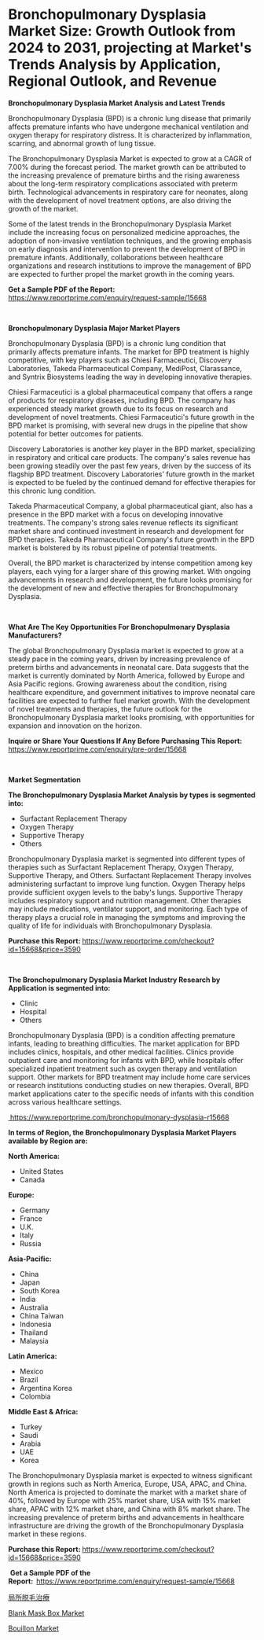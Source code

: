 <p><h1>Bronchopulmonary Dysplasia Market Size: Growth Outlook from 2024 to 2031, projecting at Market's Trends Analysis by Application, Regional Outlook, and Revenue</h1></p><p><strong>Bronchopulmonary Dysplasia Market Analysis and Latest Trends</strong></p>
<p><p>Bronchopulmonary Dysplasia (BPD) is a chronic lung disease that primarily affects premature infants who have undergone mechanical ventilation and oxygen therapy for respiratory distress. It is characterized by inflammation, scarring, and abnormal growth of lung tissue.</p><p>The Bronchopulmonary Dysplasia Market is expected to grow at a CAGR of 7.00% during the forecast period. The market growth can be attributed to the increasing prevalence of premature births and the rising awareness about the long-term respiratory complications associated with preterm birth. Technological advancements in respiratory care for neonates, along with the development of novel treatment options, are also driving the growth of the market.</p><p>Some of the latest trends in the Bronchopulmonary Dysplasia Market include the increasing focus on personalized medicine approaches, the adoption of non-invasive ventilation techniques, and the growing emphasis on early diagnosis and intervention to prevent the development of BPD in premature infants. Additionally, collaborations between healthcare organizations and research institutions to improve the management of BPD are expected to further propel the market growth in the coming years.</p></p>
<p><strong>Get a Sample PDF of the Report:&nbsp;</strong> <a href="https://www.reportprime.com/enquiry/request-sample/15668">https://www.reportprime.com/enquiry/request-sample/15668</a></p>
<p>&nbsp;</p>
<p><strong>Bronchopulmonary Dysplasia Major Market Players</strong></p>
<p><p>Bronchopulmonary Dysplasia (BPD) is a chronic lung condition that primarily affects premature infants. The market for BPD treatment is highly competitive, with key players such as Chiesi Farmaceutici, Discovery Laboratories, Takeda Pharmaceutical Company, MediPost, Clarassance, and Syntrix Biosystems leading the way in developing innovative therapies.</p><p>Chiesi Farmaceutici is a global pharmaceutical company that offers a range of products for respiratory diseases, including BPD. The company has experienced steady market growth due to its focus on research and development of novel treatments. Chiesi Farmaceutici's future growth in the BPD market is promising, with several new drugs in the pipeline that show potential for better outcomes for patients.</p><p>Discovery Laboratories is another key player in the BPD market, specializing in respiratory and critical care products. The company's sales revenue has been growing steadily over the past few years, driven by the success of its flagship BPD treatment. Discovery Laboratories' future growth in the market is expected to be fueled by the continued demand for effective therapies for this chronic lung condition.</p><p>Takeda Pharmaceutical Company, a global pharmaceutical giant, also has a presence in the BPD market with a focus on developing innovative treatments. The company's strong sales revenue reflects its significant market share and continued investment in research and development for BPD therapies. Takeda Pharmaceutical Company's future growth in the BPD market is bolstered by its robust pipeline of potential treatments.</p><p>Overall, the BPD market is characterized by intense competition among key players, each vying for a larger share of this growing market. With ongoing advancements in research and development, the future looks promising for the development of new and effective therapies for Bronchopulmonary Dysplasia.</p></p>
<p>&nbsp;</p>
<p><strong>What Are The Key Opportunities For Bronchopulmonary Dysplasia Manufacturers?</strong></p>
<p><p>The global Bronchopulmonary Dysplasia market is expected to grow at a steady pace in the coming years, driven by increasing prevalence of preterm births and advancements in neonatal care. Data suggests that the market is currently dominated by North America, followed by Europe and Asia Pacific regions. Growing awareness about the condition, rising healthcare expenditure, and government initiatives to improve neonatal care facilities are expected to further fuel market growth. With the development of novel treatments and therapies, the future outlook for the Bronchopulmonary Dysplasia market looks promising, with opportunities for expansion and innovation on the horizon.</p></p>
<p><strong>Inquire or Share Your Questions If Any Before Purchasing This Report:</strong> <a href="https://www.reportprime.com/enquiry/pre-order/15668">https://www.reportprime.com/enquiry/pre-order/15668</a></p>
<p>&nbsp;</p>
<p><strong>Market Segmentation</strong></p>
<p><strong>The Bronchopulmonary Dysplasia Market Analysis by types is segmented into:</strong></p>
<p><ul><li>Surfactant Replacement Therapy</li><li>Oxygen Therapy</li><li>Supportive Therapy</li><li>Others</li></ul></p>
<p><p>Bronchopulmonary Dysplasia market is segmented into different types of therapies such as Surfactant Replacement Therapy, Oxygen Therapy, Supportive Therapy, and Others. Surfactant Replacement Therapy involves administering surfactant to improve lung function. Oxygen Therapy helps provide sufficient oxygen levels to the baby's lungs. Supportive Therapy includes respiratory support and nutrition management. Other therapies may include medications, ventilator support, and monitoring. Each type of therapy plays a crucial role in managing the symptoms and improving the quality of life for individuals with Bronchopulmonary Dysplasia.</p></p>
<p><strong>Purchase this Report:&nbsp;</strong><a href="https://www.reportprime.com/checkout?id=15668&price=3590">https://www.reportprime.com/checkout?id=15668&price=3590</a></p>
<p>&nbsp;</p>
<p><strong>The Bronchopulmonary Dysplasia Market Industry Research by Application is segmented into:</strong></p>
<p><ul><li>Clinic</li><li>Hospital</li><li>Others</li></ul></p>
<p><p>Bronchopulmonary Dysplasia (BPD) is a condition affecting premature infants, leading to breathing difficulties. The market application for BPD includes clinics, hospitals, and other medical facilities. Clinics provide outpatient care and monitoring for infants with BPD, while hospitals offer specialized inpatient treatment such as oxygen therapy and ventilation support. Other markets for BPD treatment may include home care services or research institutions conducting studies on new therapies. Overall, BPD market applications cater to the specific needs of infants with this condition across various healthcare settings.</p></p>
<p><a href="https://www.reportprime.com/bronchopulmonary-dysplasia-r15668">&nbsp;https://www.reportprime.com/bronchopulmonary-dysplasia-r15668</a></p>
<p><strong>In terms of Region, the Bronchopulmonary Dysplasia Market Players available by Region are:</strong></p>
<p>
    <p> <strong> North America: </strong>
        <ul>
            <li>United States</li>
            <li>Canada</li>
        </ul>
        </p> 
    <p> <strong> Europe: </strong>
        <ul>
            <li>Germany</li>
            <li>France</li>
            <li>U.K.</li>
            <li>Italy</li>
            <li>Russia</li>
        </ul>
        </p> 
    <p> <strong> Asia-Pacific: </strong>
        <ul>
            <li>China</li>
            <li>Japan</li>
            <li>South Korea</li>
            <li>India</li>
            <li>Australia</li>
            <li>China Taiwan</li>
            <li>Indonesia</li>
            <li>Thailand</li>
            <li>Malaysia</li>
        </ul>
        </p> 
    <p> <strong> Latin America: </strong>
        <ul>
            <li>Mexico</li>
            <li>Brazil</li>
            <li>Argentina Korea</li>
            <li>Colombia</li>
        </ul>
        </p> 
    <p> <strong> Middle East & Africa: </strong>
        <ul>
            <li>Turkey</li>
            <li>Saudi</li>
            <li>Arabia</li>
            <li>UAE</li>
            <li>Korea</li>
        </ul>
    </p>
    </p>
<p><p>The Bronchopulmonary Dysplasia market is expected to witness significant growth in regions such as North America, Europe, USA, APAC, and China. North America is projected to dominate the market with a market share of 40%, followed by Europe with 25% market share, USA with 15% market share, APAC with 12% market share, and China with 8% market share. The increasing prevalence of preterm births and advancements in healthcare infrastructure are driving the growth of the Bronchopulmonary Dysplasia market in these regions.</p></p>
<p><strong>Purchase this Report: </strong><a href="https://www.reportprime.com/checkout?id=15668&price=3590">https://www.reportprime.com/checkout?id=15668&price=3590</a></p>
<p>&nbsp;<strong>Get a Sample PDF of the Report:&nbsp;&nbsp;</strong><a href="https://www.reportprime.com/enquiry/request-sample/15668">https://www.reportprime.com/enquiry/request-sample/15668</a></p>
<p><strong></strong></p>
<p><p><a href="https://medium.com/@johneahan44556754/%E3%83%88%E3%83%94%E3%82%AB%E3%83%AB%E8%84%B1%E6%AF%9B%E6%B2%BB%E7%99%82%E5%B8%82%E5%A0%B4%E3%81%AE%E6%B4%9E%E5%AF%9F-%E5%B8%82%E5%A0%B4%E5%82%BE%E5%90%91-%E6%88%90%E9%95%B7-2024%E5%B9%B4%E3%81%8B%E3%82%892031%E5%B9%B4%E3%81%BE%E3%81%A7%E3%81%AE%E4%BA%88%E6%B8%AC-8ff856a3132b">局所脱毛治療</a></p><p><a href="https://military-diascia-e68.notion.site/Blank-Mask-Box-Market-Comprehensive-Assessment-by-Type-Application-and-Geography-00c3449e9e5744908005cc70844e48ac">Blank Mask Box Market</a></p><p><a href="https://github.com/edytherolanlouisejk1miz0wig/Market-Research-Report-List-2/blob/main/bouillon-market.md">Bouillon Market</a></p></p>